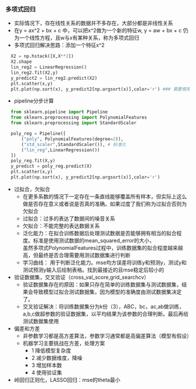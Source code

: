 ### 多项式回归
- 实际情况下，存在线性关系的数据并不多存在，大部分都是非线性关系
- 在y = ax^2 + bx + c 中，可以把x^2做为一个新的特征w, y = aw + bx + c 仍为一个线性方程，且w与x有某种关系，称为多项式回归
- 多项式回归解决思路：添加一个特征x^2
```py
  X2 = np.hstack([X,X**2])
  X2.shape
  lin_reg2 = LinearRegression()
  lin_reg2.fit(X2,y)
  y_predict2 = lin_reg2.predict(X2)
  plt.scatter(x,y)
  plt.plot(np.sort(x), y_predict2[np.argsort(x)],color='r') ### 需要使用排序完毕后的数据
```
- pipeline分步计算
```py
  from sklearn.pipeline import Pipeline
  from sklearn.preprocessing import PolynomialFeatures
  from sklearn.preprocessing import StandardScaler

  poly_reg = Pipeline([
      ("poly", PolynomialFeatures(degree=2)),
      ("std_scaler",StandardScaler()), # 标准化
      ("lin_reg",LinearRegression())
  ])
  poly_reg.fit(X,y)
  y_predict = poly_reg.predict(X)
  plt.scatter(x,y)
  plt.plot(np.sort(x), y_predict2[np.argsort(x)],color='r')
```
- 过拟合，欠拟合
  - 在更多系数的情况下一定存在一条直线能够覆盖所有样本，但实际上这么做是否存在意义或者说是否真的准确。如果过度了我们称为过拟合否则为欠拟合
  - 过拟合：过多的表达了数据间的噪音关系
  - 欠拟合：不能完整的表达数据关系
  - 泛化能力：在拟合训练数据后处理测试数据是否能够拥有相当的拟合程度。标准是使用测试数据的mean_squared_error的大小，\
    虽然多项式PolynomialFeatures过程中，训练数据集的拟合程度越来越高，但最终是否合理需要用测试数据集进行判断
  - 学习曲线： 用于判断泛化能力。mse均方误差将训练y和预测y，测试y和测试预测y输入后绘制表格。找到最接近的且mse稳定后较小的
- 验证数据集，交叉验证（cross_val_score,grid_searchcv）
  - 验证数据集存在的原因：如果只存在简单的训练数据集与测试数据集，结果会导致模型过拟合测试数据集，因为模型的准确度由测试数据集决定了。
  - 交叉验证解决：将训练数据集分为k份（3），ABC，bc，ac,ab做训练，a,b,c做超参数的验证数据集，以平均结果为该参数的合理判断。最后再给测试数据集使用
- 偏差和方差
  - 非参数学习都是高方差算法，参数学习通常都是高偏差算法（模型有假设）
  - 机器学习主要挑战在方差，处理方案
    - 1 降低模型复杂度
    - 2 减少数据维度，降噪
    - 3 增加样本数
    - 4 使用验证集
- 岭回归正则化，LASSO回归：mse的theta最小
   
